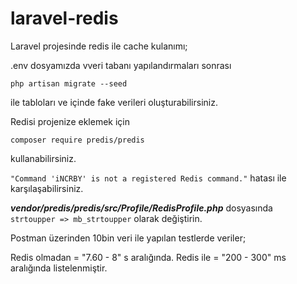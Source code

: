 # laravel-redis
Laravel projesinde redis ile cache kulanımı;

.env dosyamızda vveri tabanı yapılandırmaları sonrası

```
php artisan migrate --seed
``` 
ile tabloları ve içinde fake verileri oluşturabilirsiniz.

Redisi projenize eklemek için 
```
composer require predis/predis
```
kullanabilirsiniz.

<code>"Command 'iNCRBY' is not a registered Redis command."</code>  hatası ile karşılaşabilirsiniz.

***vendor/predis/predis/src/Profile/RedisProfile.php***
dosyasında  
`strtoupper => mb_strtoupper` olarak değiştirin.

Postman üzerinden 10bin veri ile yapılan testlerde veriler;

Redis olmadan =  "7.60 - 8" s aralığında.
Redis ile = "200 - 300" ms aralığında listelenmiştir.


